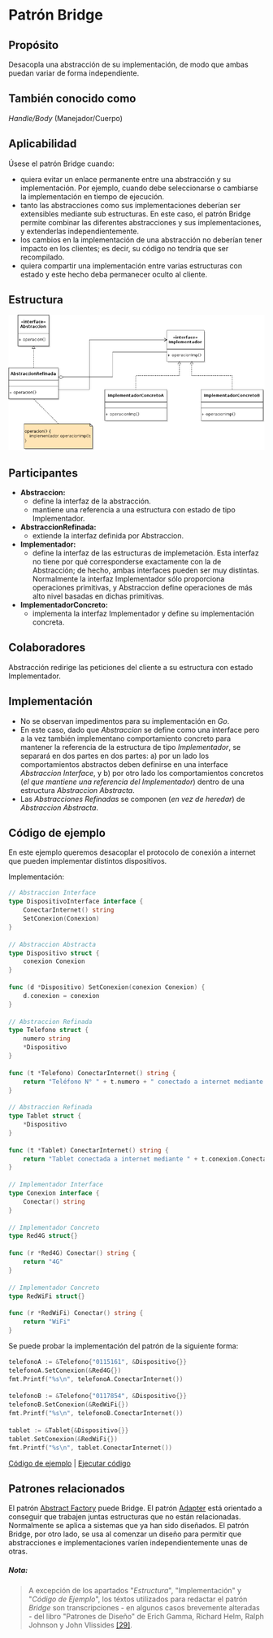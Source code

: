 # Patrón Bridge

## Propósito

Desacopla una abstracción de su implementación, de modo que ambas puedan variar de forma independiente.

## También conocido como

_Handle/Body_ (Manejador/Cuerpo)

## Aplicabilidad

Úsese el patrón Bridge cuando:
* quiera evitar un enlace permanente entre una abstracción y su implementación. Por ejemplo, cuando debe seleccionarse o cambiarse la implementación en tiempo de ejecución.
* tanto las abstracciones como sus implementaciones deberían ser extensibles mediante sub estructuras. En este caso, el patrón Bridge permite combinar las diferentes abstracciones y sus implementaciones, y extenderlas independientemente.
* los cambios en la implementación de una abstracción no deberían tener impacto en los clientes; es decir, su código no tendría que ser recompilado.
* quiera compartir una implementación entre varias estructuras con estado  y este hecho deba permanecer oculto al cliente.

## Estructura

![](/assets/uml/bridge.png)

## Participantes

* **Abstraccion:**
  * define la interfaz de la abstracción.
  * mantiene una referencia a una estructura con estado de tipo Implementador.
* **AbstraccionRefinada:**
  * extiende la interfaz definida por Abstraccion.
* **Implementador:**
  * define la interfaz de las estructuras de implemetación. Esta interfaz no tiene por qué corresponderse exactamente con la de Abstracción; de hecho, ambas interfaces pueden ser muy distintas. Normalmente la interfaz Implementador sólo proporciona operaciones primitivas, y Abstraccion define operaciones de más alto nivel basadas en dichas primitivas.
* **ImplementadorConcreto:**
  * implementa la interfaz Implementador y define su implementación concreta.

## Colaboradores

Abstracción redirige las peticiones del cliente a su estructura con estado Implementador.

## Implementación

- No se observan impedimentos para su implementación en _Go_.
- En este caso, dado que _Abstraccion_ se define como una interface pero a la vez también implementano comportamiento concreto para mantener la referencia de la estructura de tipo _Implementador_, se separará en dos partes en dos partes: a) por un lado los comportamientos abstractos deben definirse en una interface _Abstraccion Interface_, y b) por otro lado los comportamientos concretos (_el que mantiene una referencia del Implementador_) dentro de una estructura _Abstraccion Abstracta_.
- Las _Abstracciones Refinadas_ se componen (_en vez de heredar_) de  _Abstraccion Abstracta_.

## Código de ejemplo

En este ejemplo queremos desacoplar el protocolo de conexión a internet que pueden implementar distintos dispositivos.

Implementación:

```go
// Abstraccion Interface
type DispositivoInterface interface {
    ConectarInternet() string
    SetConexion(Conexion)
}

// Abstraccion Abstracta
type Dispositivo struct {
    conexion Conexion
}

func (d *Dispositivo) SetConexion(conexion Conexion) {
    d.conexion = conexion
}

// Abstraccion Refinada
type Telefono struct {
    numero string
    *Dispositivo
}

func (t *Telefono) ConectarInternet() string {
    return "Teléfono N° " + t.numero + " conectado a internet mediante " + t.conexion.Conectar()
}

// Abstraccion Refinada
type Tablet struct {
    *Dispositivo
}

func (t *Tablet) ConectarInternet() string {
    return "Tablet conectada a internet mediante " + t.conexion.Conectar()
}

// Implementador Interface
type Conexion interface {
    Conectar() string
}

// Implementador Concreto
type Red4G struct{}

func (r *Red4G) Conectar() string {
    return "4G"
}

// Implementador Concreto
type RedWiFi struct{}

func (r *RedWiFi) Conectar() string {
    return "WiFi"
}
```

Se puede probar la implementación del patrón de la siguiente forma:

```go
telefonoA := &Telefono{"0115161", &Dispositivo{}}
telefonoA.SetConexion(&Red4G{})
fmt.Printf("%s\n", telefonoA.ConectarInternet())

telefonoB := &Telefono{"0117854", &Dispositivo{}}
telefonoB.SetConexion(&RedWiFi{})
fmt.Printf("%s\n", telefonoB.ConectarInternet())

tablet := &Tablet{&Dispositivo{}}
tablet.SetConexion(&RedWiFi{})
fmt.Printf("%s\n", tablet.ConectarInternet())
```

[Código de ejemplo](https://github.com/danielspk/designpatternsingo/tree/master/patrones/estructurales/bridge) | [Ejecutar código](https://play.golang.org/p/PnQdNHLsrSc)

## Patrones relacionados

El patrón [Abstract Factory](/patrones/creacionales/abstractfactory.md) puede Bridge.
El patrón [Adapter](/patrones/estructurales/adapter.md) está orientado a conseguir que trabajen juntas estructuras que no están relacionadas. Normalmente se aplica a sistemas que ya han sido diseñados. El patrón Bridge, por otro lado, se usa al comenzar un diseño para permitir que abstracciones e implementaciones varíen independientemente unas de otras.

##### Nota:
> A excepción de los apartados "_Estructura_", "Implementación" y "_Código de Ejemplo_", los téxtos utilizados para redactar el patrón _Bridge_ son transcripciones - en algunos casos brevemente alteradas - del libro "Patrones de Diseño" de Erich Gamma, Richard Helm, Ralph Johnson y John Vlissides [\[29\]](/recursos.md).
